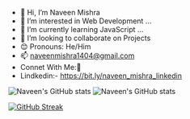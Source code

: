 - 👋 Hi, I’m Naveen Mishra
- 👀 I’m interested in Web Development ...
- 🌱 I’m currently learning JavaScript ...
- 💞️ I’m looking to collaborate on Projects
- 😊 Pronouns: He/Him
- 📫 naveenmishra1404@gmail.com
- 
  Connet With Me:🤝
-  Lindkedin:- https://bit.ly/naveen_mishra_linkedin
<!---
nvineng14/nvineng14 is a ✨ special ✨ repository because its `README.md` (this file) appears on your GitHub profile.
You can click the Preview link to take a look at your changes.
--->

 
 ![Naveen's GitHub stats](https://github-readme-stats.vercel.app/api?username=mishra-naveen-dev&show_icons=true)
 ![Naveen's GitHub stats](https://github-readme-stats.vercel.app/api?username=mishra-naveen-deva&show_icons=true&theme=radical)

 [![GitHub Streak](https://github-readme-streak-stats.herokuapp.com?user=mishra-naveen-dev&theme=radical&hide_border=true)](https://git.io/streak-stats)


